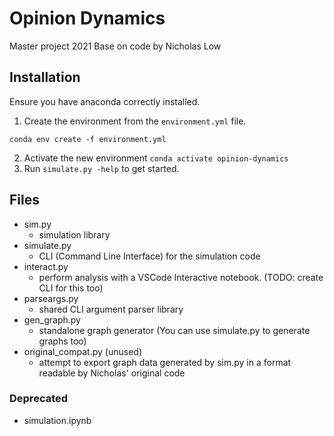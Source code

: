 # Opinion Dynamics 
Master project 2021 
Base on code by Nicholas Low

## Installation
Ensure you have anaconda correctly installed.
1. Create the environment from the `environment.yml` file.
```
conda env create -f environment.yml
```
2. Activate the new environment `conda activate opinion-dynamics`
3. Run `simulate.py -help` to get started.

## Files
- sim.py
    - simulation library
- simulate.py
    - CLI (Command Line Interface) for the simulation code
- interact.py
    - perform analysis with a VSCode Interactive notebook. (TODO: create CLI for this too)
- parseargs.py
    - shared CLI argument parser library
- gen_graph.py
    - standalone graph generator  (You can use simulate.py to generate graphs too)
- original_compat.py (unused)
    - attempt to export graph data generated by sim.py in a format readable by Nicholas' original code


### Deprecated
- simulation.ipynb
